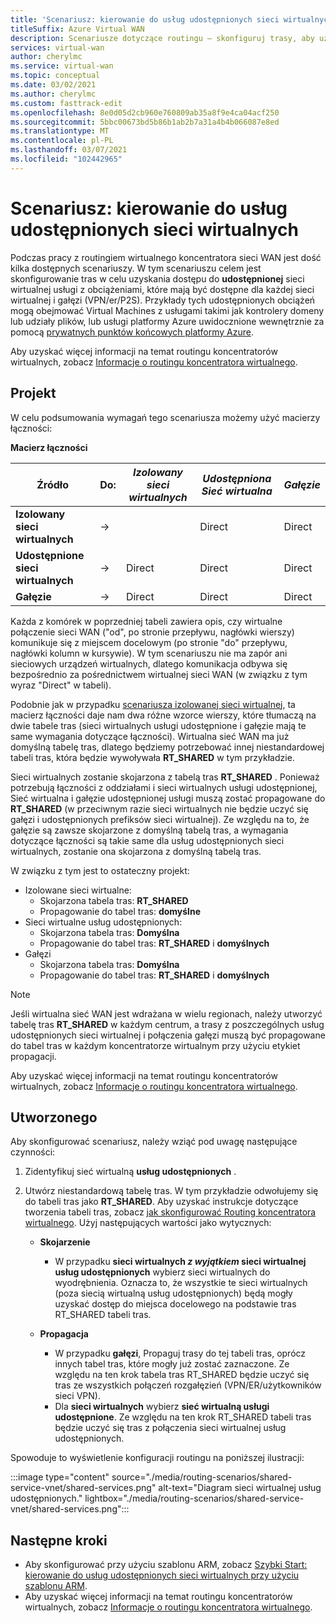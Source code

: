 ```yaml
---
title: 'Scenariusz: kierowanie do usług udostępnionych sieci wirtualnych'
titleSuffix: Azure Virtual WAN
description: Scenariusze dotyczące routingu — skonfiguruj trasy, aby uzyskać dostęp do udostępnionej sieci wirtualnej usługi z obciążeniem, które ma być dostępne dla każdej sieci wirtualnej i gałęzi.
services: virtual-wan
author: cherylmc
ms.service: virtual-wan
ms.topic: conceptual
ms.date: 03/02/2021
ms.author: cherylmc
ms.custom: fasttrack-edit
ms.openlocfilehash: 8e0d05d2cb960e760809ab35a8f9e4ca04acf250
ms.sourcegitcommit: 5bbc00673bd5b86b1ab2b7a31a4b4b066087e8ed
ms.translationtype: MT
ms.contentlocale: pl-PL
ms.lasthandoff: 03/07/2021
ms.locfileid: "102442965"
---
```

# <a name="scenario-route-to-shared-services-vnets"></a>Scenariusz: kierowanie do usług udostępnionych sieci wirtualnych

Podczas pracy z routingiem wirtualnego koncentratora sieci WAN jest dość kilka dostępnych scenariuszy. W tym scenariuszu celem jest skonfigurowanie tras w celu uzyskania dostępu do **udostępnionej** sieci wirtualnej usługi z obciążeniami, które mają być dostępne dla każdej sieci wirtualnej i gałęzi (VPN/er/P2S). Przykłady tych udostępnionych obciążeń mogą obejmować Virtual Machines z usługami takimi jak kontrolery domeny lub udziały plików, lub usługi platformy Azure uwidocznione wewnętrznie za pomocą [prywatnych punktów końcowych platformy Azure](../private-link/private-endpoint-overview.md).

Aby uzyskać więcej informacji na temat routingu koncentratorów wirtualnych, zobacz [Informacje o routingu koncentratora wirtualnego](about-virtual-hub-routing.md).

## <a name="design"></a><a name="design"></a>Projekt

W celu podsumowania wymagań tego scenariusza możemy użyć macierzy łączności:

**Macierz łączności**

| Źródło             | Do:   |*Izolowany sieci wirtualnych*|*Udostępniona Sieć wirtualna*|*Gałęzie*|
|---|---|---|---|---|
|**Izolowany sieci wirtualnych**| ->|        | Direct | Direct |
|**Udostępnione sieci wirtualnych**  |->| Direct | Direct | Direct |
|**Gałęzie**      |->| Direct | Direct | Direct |

Każda z komórek w poprzedniej tabeli zawiera opis, czy wirtualne połączenie sieci WAN ("od", po stronie przepływu, nagłówki wierszy) komunikuje się z miejscem docelowym (po stronie "do" przepływu, nagłówki kolumn w kursywie). W tym scenariuszu nie ma zapór ani sieciowych urządzeń wirtualnych, dlatego komunikacja odbywa się bezpośrednio za pośrednictwem wirtualnej sieci WAN (w związku z tym wyraz "Direct" w tabeli).

Podobnie jak w przypadku [scenariusza izolowanej sieci wirtualnej](scenario-isolate-vnets.md), ta macierz łączności daje nam dwa różne wzorce wierszy, które tłumaczą na dwie tabele tras (sieci wirtualnych usługi udostępnione i gałęzie mają te same wymagania dotyczące łączności). Wirtualna sieć WAN ma już domyślną tabelę tras, dlatego będziemy potrzebować innej niestandardowej tabeli tras, która będzie wywoływała **RT_SHARED** w tym przykładzie.

Sieci wirtualnych zostanie skojarzona z tabelą tras **RT_SHARED** . Ponieważ potrzebują łączności z oddziałami i sieci wirtualnych usługi udostępnionej, Sieć wirtualna i gałęzie udostępnionej usługi muszą zostać propagowane do **RT_SHARED** (w przeciwnym razie sieci wirtualnych nie będzie uczyć się gałęzi i udostępnionych prefiksów sieci wirtualnej). Ze względu na to, że gałęzie są zawsze skojarzone z domyślną tabelą tras, a wymagania dotyczące łączności są takie same dla usług udostępnionych sieci wirtualnych, zostanie ona skojarzona z domyślną tabelą tras.

W związku z tym jest to ostateczny projekt:

* Izolowane sieci wirtualne:
  * Skojarzona tabela tras: **RT_SHARED**
  * Propagowanie do tabel tras: **domyślne**
* Sieci wirtualne usług udostępnionych:
  * Skojarzona tabela tras: **Domyślna**
  * Propagowanie do tabel tras: **RT_SHARED** i **domyślnych**
* Gałęzi
  * Skojarzona tabela tras: **Domyślna**
  * Propagowanie do tabel tras: **RT_SHARED** i **domyślnych**

> [!NOTE]
> Jeśli wirtualna sieć WAN jest wdrażana w wielu regionach, należy utworzyć tabelę tras **RT_SHARED** w każdym centrum, a trasy z poszczególnych usług udostępnionych sieci wirtualnej i połączenia gałęzi muszą być propagowane do tabel tras w każdym koncentratorze wirtualnym przy użyciu etykiet propagacji.

Aby uzyskać więcej informacji na temat routingu koncentratorów wirtualnych, zobacz [Informacje o routingu koncentratora wirtualnego](about-virtual-hub-routing.md).

## <a name="workflow"></a><a name="workflow"></a>Utworzonego

Aby skonfigurować scenariusz, należy wziąć pod uwagę następujące czynności:

1. Zidentyfikuj sieć wirtualną **usług udostępnionych** .
2. Utwórz niestandardową tabelę tras. W tym przykładzie odwołujemy się do tabeli tras jako **RT_SHARED**. Aby uzyskać instrukcje dotyczące tworzenia tabeli tras, zobacz [jak skonfigurować Routing koncentratora wirtualnego](how-to-virtual-hub-routing.md). Użyj następujących wartości jako wytycznych:

   * **Skojarzenie**
     * W przypadku **sieci wirtualnych *z wyjątkiem* sieci wirtualnej usług udostępnionych** wybierz sieci wirtualnych do wyodrębnienia. Oznacza to, że wszystkie te sieci wirtualnych (poza siecią wirtualną usług udostępnionych) będą mogły uzyskać dostęp do miejsca docelowego na podstawie tras RT_SHARED tabeli tras.

   * **Propagacja**
      * W przypadku **gałęzi**, Propaguj trasy do tej tabeli tras, oprócz innych tabel tras, które mogły już zostać zaznaczone. Ze względu na ten krok tabela tras RT_SHARED będzie uczyć się tras ze wszystkich połączeń rozgałęzień (VPN/ER/użytkowników sieci VPN).
      * Dla **sieci wirtualnych** wybierz **sieć wirtualną usługi udostępnione**. Ze względu na ten krok RT_SHARED tabeli tras będzie uczyć się tras z połączenia sieci wirtualnej usług udostępnionych.

Spowoduje to wyświetlenie konfiguracji routingu na poniższej ilustracji:

   :::image type="content" source="./media/routing-scenarios/shared-service-vnet/shared-services.png" alt-text="Diagram sieci wirtualnej usług udostępnionych." lightbox="./media/routing-scenarios/shared-service-vnet/shared-services.png":::

## <a name="next-steps"></a>Następne kroki

* Aby skonfigurować przy użyciu szablonu ARM, zobacz [Szybki Start: kierowanie do usług udostępnionych sieci wirtualnych przy użyciu szablonu ARM](quickstart-route-shared-services-vnet-template.md).
* Aby uzyskać więcej informacji na temat routingu koncentratorów wirtualnych, zobacz [Informacje o routingu koncentratora wirtualnego](about-virtual-hub-routing.md).

